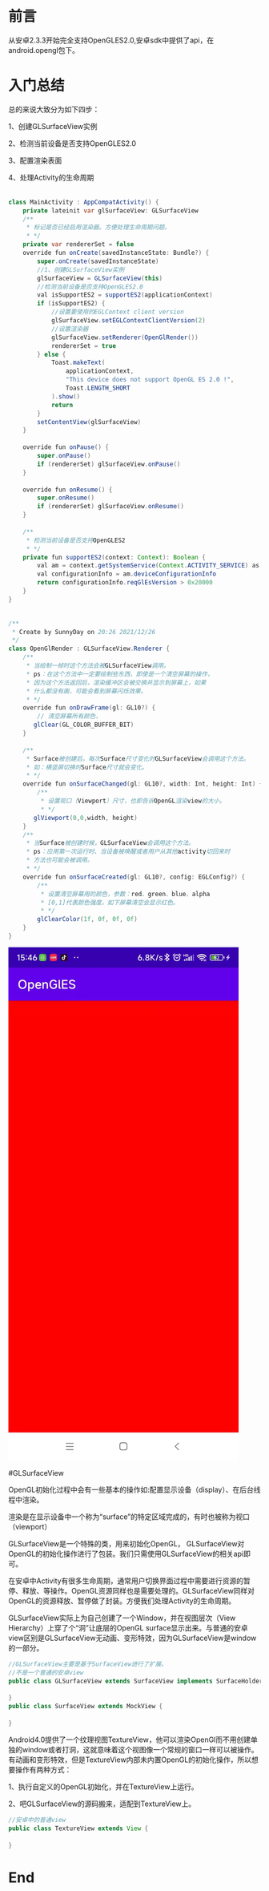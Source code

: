 # 前言

从安卓2.3.3开始完全支持OpenGLES2.0,安卓sdk中提供了api，在android.opengl包下。

# 入门总结

总的来说大致分为如下四步：

1、创建GLSurfaceView实例

2、检测当前设备是否支持OpenGLES2.0

3、配置渲染表面

4、处理Activity的生命周期

```java

class MainActivity : AppCompatActivity() {
    private lateinit var glSurfaceView: GLSurfaceView
    /**
     * 标记是否已经启用渲染器。方便处理生命周期问题。
     * */
    private var rendererSet = false
    override fun onCreate(savedInstanceState: Bundle?) {
        super.onCreate(savedInstanceState)
        //1、创建GLSurfaceView实例
        glSurfaceView = GLSurfaceView(this)
        //检测当前设备是否支持OpenGLES2.0
        val isSupportES2 = supportES2(applicationContext)
        if (isSupportES2) {
            //设置要使用的EGLContext client version
            glSurfaceView.setEGLContextClientVersion(2)
            //设置渲染器
            glSurfaceView.setRenderer(OpenGlRender())
            rendererSet = true
        } else {
            Toast.makeText(
                applicationContext,
                "This device does not support OpenGL ES 2.0 !",
                Toast.LENGTH_SHORT
            ).show()
            return
        }
        setContentView(glSurfaceView)
    }

    override fun onPause() {
        super.onPause()
        if (rendererSet) glSurfaceView.onPause()
    }

    override fun onResume() {
        super.onResume()
        if (rendererSet) glSurfaceView.onResume()
    }

    /**
     * 检测当前设备是否支持OpenGLES2
     * */
    private fun supportES2(context: Context): Boolean {
        val am = context.getSystemService(Context.ACTIVITY_SERVICE) as ActivityManager
        val configurationInfo = am.deviceConfigurationInfo
        return configurationInfo.reqGlEsVersion > 0x20000
    }
}

```

```java

/**
 * Create by SunnyDay on 20:26 2021/12/26
 */
class OpenGlRender : GLSurfaceView.Renderer {
    /**
     * 当绘制一帧时这个方法会被GLSurfaceView调用。
     * ps：在这个方法中一定要绘制些东西，即使是一个清空屏幕的操作，
     * 因为这个方法返回后，渲染缓冲区会被交换并显示到屏幕上，如果
     * 什么都没有画，可能会看到屏幕闪烁效果。
     * */
    override fun onDrawFrame(gl: GL10?) {
        // 清空屏幕所有颜色，
       glClear(GL_COLOR_BUFFER_BIT)
    }

    /**
     * Surface被创建后，每次Surface尺寸变化时GLSurfaceView会调用这个方法。
     * 如：横竖屏切换时Surface尺寸就会变化。
     * */
    override fun onSurfaceChanged(gl: GL10?, width: Int, height: Int) {
        /**
         * 设置视口（Viewport）尺寸，也即告诉OpenGL渲染view的大小。
         * */
       glViewport(0,0,width, height)
    }
    /**
     * 当Surface被创建时候，GLSurfaceView会调用这个方法。
     * ps：应用第一次运行时、当设备被唤醒或者用户从其他activity切回来时
     * 方法也可能会被调用。
     * */
    override fun onSurfaceCreated(gl: GL10?, config: EGLConfig?) {
        /**
         * 设置清空屏幕用的颜色，参数：red、green、blue、alpha
         * [0,1]代表颜色强度。如下屏幕清空会显示红色。
         * */
        glClearColor(1f, 0f, 0f, 0f)
    }
}
```

![clear_screen](https://github.com/sunnnydaydev/OpenGLES/blob/master/screenshot/clear_screen.jpg)

#GLSurfaceView

OpenGL初始化过程中会有一些基本的操作如:配置显示设备（display）、在后台线程中渲染。

渲染是在显示设备中一个称为“surface”的特定区域完成的，有时也被称为视口（viewport）

GLSurfaceView是一个特殊的类，用来初始化OpenGL， GLSurfaceView对OpenGL的初始化操作进行了包装。我们只需使用GLSurfaceView的相关api即可。

在安卓中Activity有很多生命周期，通常用户切换界面过程中需要进行资源的暂停、释放、等操作。OpenGL资源同样也是需要处理的。GLSurfaceView同样对OpenGL的资源释放、暂停做了封装。方便我们处理Activity的生命周期。



GLSurfaceView实际上为自己创建了一个Window，并在视图层次（View Hierarchy）上穿了个“洞”让底层的OpenGL surface显示出来。与普通的安卓view区别是GLSurfaceView无动画、变形特效，因为GLSurfaceView是window的一部分。

```java
//GLSurfaceView主要是基于SurfaceView进行了扩展。
//不是一个普通的安卓view
public class GLSurfaceView extends SurfaceView implements SurfaceHolder.Callback2 {
    
}
public class SurfaceView extends MockView {
    
}
```



Android4.0提供了一个纹理视图TextureView，他可以渲染OpenGl而不用创建单独的window或者打洞，这就意味着这个视图像一个常规的窗口一样可以被操作。有动画和变形特效，但是TextureView内部未内置OpenGL的初始化操作，所以想要操作有两种方式：

1、执行自定义的OpenGL初始化，并在TextureView上运行。

2、吧GLSurfaceView的源码搬来，适配到TextureView上。

```java
//安卓中的普通view
public class TextureView extends View {
    
}
```



#  End





